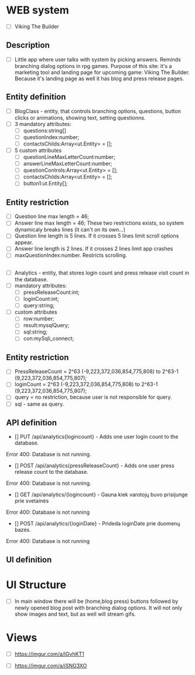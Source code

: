 # WEB system
- [ ] Viking The Builder

## Description
- [ ] Little app where user talks with system by picking answers. Reminds branching dialog options in rpg games. Purpose of this site: it's a marketing tool and landing page for upcoming game: Viking The Builder. Because it's landing page as well it has blog and press release pages.

## Entity definition
- [ ] BlogClass - entity, that controls branching options, questions, button clicks or animations, showing text, setting questionns.
- [ ] 3 mandatory attributes:
    - [ ] questions:string[]
    - [ ] questionIndex:number;
    - [ ] contactsChilds:Array<ut.Entity> = [];
- [ ] 5 custom attributes
    - [ ] questionLineMaxLetterCount:number;
    - [ ] answerLineMaxLetterCount:number;
    - [ ] questionControls:Array<ut.Entity> = [];
    - [ ] contactsChilds:Array<ut.Entity> = [];
    - [ ] button1:ut.Entity[];
    
## Entity restriction
- [ ] Question line max length = 46;
- [ ] Answer line max length = 46; These two restrictions exists, so system dynamicaly breaks lines (it can't on its own...)
- [ ] Question line length is 5 lines. If it crosses 5 lines limit scroll options appear.
- [ ] Answer line length is 2 lines. If it crosses 2 lines limit app crashes
- [ ] maxQuestionIndex:number. Restricts scrolling.

##
- [ ] Analytics - entity, that stores login count and press release visit count in the database. 
- [ ] mandatory attributes:
    - [ ] pressReleaseCount:int;
    - [ ] loginCount:int;
    - [ ] query:string;
- [ ] custom attributes
    - [ ] row:number;
    - [ ] result:mysqlQuery;
    - [ ] sql:string;
    - [ ] con:mySqli_connect;

## Entity restriction
- [ ] PressReleaseCount = 2^63 (-9,223,372,036,854,775,808) to 2^63-1 (9,223,372,036,854,775,807);
- [ ] loginCount = 2^63 (-9,223,372,036,854,775,808) to 2^63-1 (9,223,372,036,854,775,807);
- [ ] query = no restriction, because user is not responsible for query.
- [ ] sql - same as query.

## API definition 

 - [] PUT /api/analytics{logincount} - Adds one user login count to the database.
 
  Error 400: Database is not running.
 - [] POST /api/analytics{pressReleaseCount} - Adds one user press release count to the database.
 
  Error 400: Database is not running. 
 - [] GET /api/analytics/{logincount} - Gauna kiek varotojų buvo prisijunge prie svetainės
 
 Error 400: Database is not running   
 - [] POST /api/analytics/{loginDate} - Prideda loginDate prie duomenų bazės.
 
 Error 400: Database is not running 
 

## UI definition
# UI Structure
- [ ] In main window there will be (home,blog press) buttons followed by newly opened blog post with branching dialog options. It will not only show images and text, but as well will stream gifs.
# Views
- [ ] https://imgur.com/a/lGvhKT1
- [ ] https://imgur.com/a/jSNG3XO


